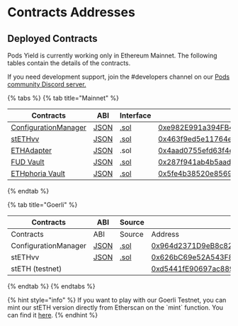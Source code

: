 # Contracts Addresses

## Deployed Contracts

Pods Yield is currently working only in Ethereum Mainnet. The following tables contain the details of the contracts.

If you need development support, join the #developers channel on our [Pods community Discord server.](https://discord.gg/Qf7utym) ​



{% tabs %}
{% tab title="Mainnet" %}
<table data-header-hidden><thead><tr><th width="247">Contracts</th><th width="91">ABI</th><th width="109">Interface</th><th width="276">Address</th></tr></thead><tbody><tr><td><a href="https://github.com/pods-finance/yield-contracts/blob/main/contracts/configuration/ConfigurationManager.sol">ConfigurationManager</a></td><td><a href="https://github.com/pods-finance/yield-contracts/blob/main/abi/ConfigurationManager.json">JSON</a></td><td><a href="https://github.com/pods-finance/yield-contracts/blob/main/contracts/configuration/ConfigurationManager.sol">.sol</a></td><td><a href="https://etherscan.io/address/0xe982E991a394FB4d91521a14f559C98aE29186e2">0xe982E991a394FB4d91521a14f559C98aE29186e2</a></td></tr><tr><td><a href="contracts-addresses.md#option-series">stETHvv</a></td><td><a href="https://github.com/pods-finance/yield-contracts/blob/main/abi/STETHVault.json">JSON</a></td><td><a href="https://github.com/pods-finance/yield-contracts/blob/main/contracts/interfaces/IVault.sol">.sol</a></td><td><a href="https://etherscan.io/address/0x463f9ed5e11764eb9029762011a03643603ad879#readContract">0x463f9ed5e11764eb9029762011a03643603ad879</a></td></tr><tr><td><a href="contracts-addresses.md#option-series">ETHAdapter</a></td><td><a href="https://github.com/pods-finance/yield-contracts/blob/main/abi/ETHAdapter.json">JSON</a></td><td>.sol</td><td><a href="https://etherscan.io/address/0x4aad0755efd63f4e9b7fac19bd426db4a0d9b5e8">0x4aad0755efd63f4e9b7fac19bd426db4a0d9b5e8</a></td></tr><tr><td><a href="contracts-addresses.md#option-series">FUD Vault</a></td><td><a href="https://github.com/pods-finance/yield-contracts/blob/main/abi/STETHVault.json">JSON</a></td><td><a href="https://github.com/pods-finance/yield-contracts/blob/main/contracts/interfaces/IVault.sol">.sol</a></td><td><a href="https://etherscan.io/address/0x287f941ab4b5aadad2f13f9363fcec8ee312a969">0x287f941ab4b5aadad2f13f9363fcec8ee312a969</a></td></tr><tr><td><a href="contracts-addresses.md#option-series">ETHphoria Vault</a></td><td><a href="https://github.com/pods-finance/yield-contracts/blob/main/abi/STETHVault.json">JSON</a></td><td><a href="https://github.com/pods-finance/yield-contracts/blob/main/contracts/interfaces/IVault.sol">.sol</a></td><td><a href="https://etherscan.io/address/0x5fe4b38520e856921978715c8579d2d7a4d2274f">0x5fe4b38520e856921978715c8579d2d7a4d2274f</a></td></tr></tbody></table>
{% endtab %}

{% tab title="Goerli" %}
<table data-header-hidden><thead><tr><th width="247">Contracts</th><th width="91">ABI</th><th width="89">Source</th><th width="276">Address</th></tr></thead><tbody><tr><td>Contracts</td><td>ABI</td><td>Source</td><td>Address</td></tr><tr><td>ConfigurationManager</td><td><a href="https://github.com/pods-finance/yield-contracts/blob/main/abi/ConfigurationManager.json">JSON</a></td><td><a href="https://github.com/pods-finance/yield-contracts/blob/main/contracts/configuration/ConfigurationManager.sol">.sol</a></td><td><a href="https://goerli.etherscan.io/address/0x964d2371D9eB8c824E500E5c24FFbD5C3cA08772#code">0x964d2371D9eB8c824E500E5c24FFbD5C3cA08772</a></td></tr><tr><td>stETHvv</td><td><a href="https://github.com/pods-finance/yield-contracts/blob/main/abi/STETHVault.json">JSON</a></td><td><a href="https://github.com/pods-finance/yield-contracts/blob/main/contracts/vaults/STETHVault.sol">.sol</a></td><td><a href="https://goerli.etherscan.io/address/0x626bC69e52A543F8dea317Ff885C9060b8ebbbf5#code">0x626bC69e52A543F8dea317Ff885C9060b8ebbbf5</a></td></tr><tr><td>stETH (testnet)</td><td></td><td></td><td><a href="https://goerli.etherscan.io/address/0xd5441fE90697ac88931F6Ed84bF4C892710E8B23#code">0xd5441fE90697ac88931F6Ed84bF4C892710E8B23</a></td></tr></tbody></table>
{% endtab %}
{% endtabs %}



{% hint style="info" %}
If you want to play with our Goerli Testnet, you can mint our stETH version directly from Etherscan on the \`mint\` function. You can find it [here](https://goerli.etherscan.io/address/0xd5441fE90697ac88931F6Ed84bF4C892710E8B23#writeContract).
{% endhint %}
